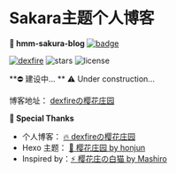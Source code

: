 # Sakara主题个人博客

**🌸 hmm-sakura-blog** [![badge](https://img.shields.io/badge/%20built%20with-%20%E2%9D%A4-ff69b4.svg)](https://github.com/dexfire/hexo-theme-sakura)

[![dexfire](https://img.shields.io/badge/github-dexfire-hmm.svg)](https://github.com/dexfire) ![stars](https://img.shields.io/github/stars/dexfire/hmm) ![license](https://img.shields.io/github/license/dexfire/hmm)

**⛔ 建设中...  **
⚠ Under construction...

博客地址： [dexfireの樱花庄园](https://dexfire.cn)

**💜 Special Thanks**

- 个人博客： [🔥 dexfireの樱花庄园](https://dexfire.cn)
- Hexo 主题： [🎨 樱花庄园 by honjun](https://github.com/honjun/hexo-theme-sakura)
- Inspired by：[⚡ 樱花庄の白猫 by Mashiro](https://2heng.xin/theme-sakura/)
